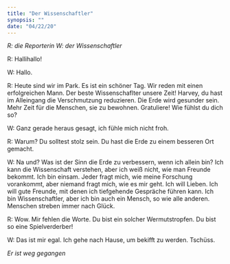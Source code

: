 ```yaml
---
title: "Der Wissenschaftler"
synopsis: ""
date: "04/22/20"
---
```


_R: die Reporterin_
_W: der Wissenschaftler_

R: 
Hallihallo!

W: 
Hallo.

R: 
Heute sind wir im Park. Es ist ein schöner Tag. Wir reden mit einen erfolgreichen Mann. 
Der beste Wissenschaflter unsere Zeit! Harvey, du hast im Alleingang die Verschmutzung
reduzieren. Die Erde wird gesunder sein. Mehr Zeit für die Menschen, sie zu bewohnen.
Gratuliere! Wie fühlst du dich so?

W:
Ganz gerade heraus gesagt, ich fühle mich nicht froh.

R:
Warum? Du solltest stolz sein. Du hast die Erde zu einem besseren Ort gemacht.

W:
Na und? Was ist der Sinn die Erde zu verbessern, wenn ich allein bin? 
Ich kann die Wissenschaft verstehen, aber ich weiß nicht, wie man Freunde bekommt.
Ich bin einsam. Jeder fragt mich, wie meine Forschung vorankommt, aber niemand fragt mich,
wie es mir geht. Ich will Lieben. Ich will gute Freunde, mit denen ich tiefgehende Gespräche 
führen kann. Ich bin Wissenschaftler, aber ich bin auch ein Mensch, so wie alle anderen.
Menschen streben immer nach Glück.

R:
Wow. Mir fehlen die Worte. Du bist ein solcher Wermutstropfen. 
Du bist so eine Spielverderber!

W:
Das ist mir egal. Ich gehe nach Hause, um bekifft zu werden. Tschüss.

*Er ist weg gegangen*

